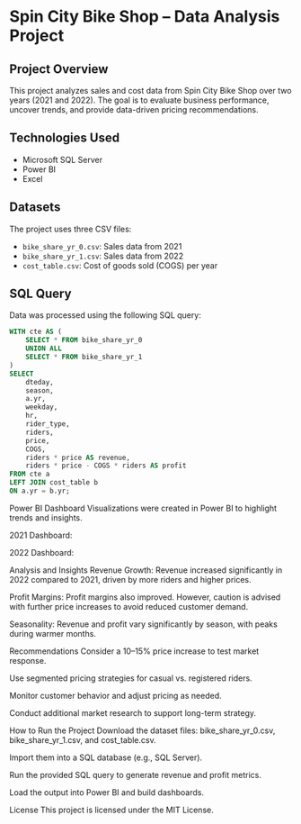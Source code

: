 # Spin City Bike Shop – Data Analysis Project

## Project Overview
This project analyzes sales and cost data from Spin City Bike Shop over two years (2021 and 2022). The goal is to evaluate business performance, uncover trends, and provide data-driven pricing recommendations.

## Technologies Used
- Microsoft SQL Server  
- Power BI  
- Excel  

## Datasets
The project uses three CSV files:
- `bike_share_yr_0.csv`: Sales data from 2021  
- `bike_share_yr_1.csv`: Sales data from 2022  
- `cost_table.csv`: Cost of goods sold (COGS) per year  

## SQL Query
Data was processed using the following SQL query:

```sql
WITH cte AS (
    SELECT * FROM bike_share_yr_0
    UNION ALL
    SELECT * FROM bike_share_yr_1
)
SELECT 
    dteday,
    season,
    a.yr,
    weekday,
    hr,
    rider_type,
    riders,
    price,
    COGS,
    riders * price AS revenue,
    riders * price - COGS * riders AS profit
FROM cte a
LEFT JOIN cost_table b
ON a.yr = b.yr;
```
Power BI Dashboard
Visualizations were created in Power BI to highlight trends and insights.

2021 Dashboard:


2022 Dashboard:


Analysis and Insights
Revenue Growth: Revenue increased significantly in 2022 compared to 2021, driven by more riders and higher prices.

Profit Margins: Profit margins also improved. However, caution is advised with further price increases to avoid reduced customer demand.

Seasonality: Revenue and profit vary significantly by season, with peaks during warmer months.

Recommendations
Consider a 10–15% price increase to test market response.

Use segmented pricing strategies for casual vs. registered riders.

Monitor customer behavior and adjust pricing as needed.

Conduct additional market research to support long-term strategy.

How to Run the Project
Download the dataset files: bike_share_yr_0.csv, bike_share_yr_1.csv, and cost_table.csv.

Import them into a SQL database (e.g., SQL Server).

Run the provided SQL query to generate revenue and profit metrics.

Load the output into Power BI and build dashboards.

License
This project is licensed under the MIT License.
